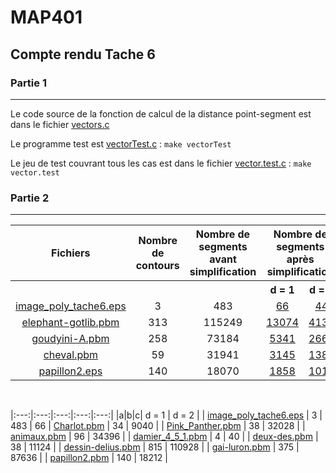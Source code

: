 # MAP401
## Compte rendu Tache 6

### Partie 1
___
Le code source de la fonction  de calcul de la distance 
point-segment est dans le fichier [vectors.c](vectors.c)

Le programme test est [vectorTest.c](vectorTest.c) :
`make vectorTest`

Le jeu de test couvrant tous les cas est dans le fichier 
[vector.test.c](vector.test.c) :
`make vector.test`

### Partie 2
___

<table>
    <tr>
        <th>Fichiers</th>
        <th>Nombre de contours</th>
        <th>Nombre de segments avant simplification</th>
        <th colspan="2">Nombre de segments après simplification</th>
    </tr>
    <tr>
        <th></th>
        <th></th>
        <th></th>
        <th>d = 1</th>
        <th>d = 2</th>
    </tr>
    <tr align="center">
        <td><a href="img/image_poly_tache6.pbm">image_poly_tache6.eps</a></td>
        <td>3</td>
        <td>483</td>
        <td><a href="img/image_poly_tache6_d1.eps">66</a></td>
        <td><a href="img/image_poly_tache6_d2.eps">44</a></td>
    </tr>    
    <tr align="center">
        <td><a href="img/elephant-gotlib.pbm">elephant-gotlib.pbm</a></td>
        <td>313</td>
        <td>115249</td>
        <td><a href="img/elephant-gotlib_d1.eps">13074</a></td>
        <td><a href="img/elephant-gotlib_d2.eps">4137</a></td>
    </tr>   
     <tr align="center">
        <td><a href="img/goudyini-A.pbm">goudyini-A.pbm</a></td>
        <td>258</td>
        <td>73184</td>
        <td><a href="img/goudyini-A_d1.eps">5341</a></td>
        <td><a href="img/goudyini-A_d2.eps">2664</a></td>
    </tr>  
      <tr align="center">
        <td><a href="img/cheval.pbm">cheval.pbm</a></td>
        <td>59</td>
        <td>31941</td>
        <td><a href="img/cheval_d1.eps">3145</a></td>
        <td><a href="img/cheval_d2.eps">1380</a></td>
    </tr>   
     <tr align="center">
        <td><a href="img/papillon2_d2.eps">papillon2.eps</a></td>
        <td>140</td>
        <td>18070</td>
        <td><a href="img/papillon2_d1.eps">1858</a></td>
        <td><a href="img/papillon2_d2.eps">1016</a></td>
    </tr>
</table>​

|:---:|:---:|:---:|:---:|:---:|
|a|b|c| d = 1 | d = 2 |
| [image_poly_tache6.eps](img/image_poly_tache6_d1.eps) | 3 | 483 | 66
| [Charlot.pbm](img/Charlot.pbm) | 34 | 9040 |
| [Pink_Panther.pbm](img/Pink_Panther.pbm) | 38 | 32028 |
| [animaux.pbm](img/animaux.pbm) | 96 | 34396 |
| [damier_4_5_1.pbm](img/damier_4_5_1.pbm) | 4 | 40 |
| [deux-des.pbm](img/damier_4_5_1.pbm) | 38 | 11124 |
| [dessin-delius.pbm](img/damier_4_5_1.pbm) | 815 | 110928 |
| [gai-luron.pbm](img/damier_4_5_1.pbm) | 375 | 87636 |
| [papillon2.pbm](img/papillon2.pbm) | 140 | 18212 |
